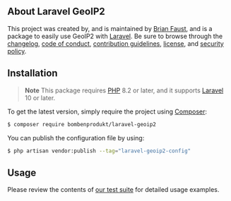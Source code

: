 ## About Laravel GeoIP2

This project was created by, and is maintained by [Brian Faust](https://github.com/faustbrian), and is a package to easily use GeoIP2 with [Laravel](https://laravel.com/). Be sure to browse through the [changelog](CHANGELOG.md), [code of conduct](.github/CODE_OF_CONDUCT.md), [contribution guidelines](.github/CONTRIBUTING.md), [license](LICENSE), and [security policy](.github/SECURITY.md).

## Installation

> **Note**
> This package requires [PHP](https://www.php.net/) 8.2 or later, and it supports [Laravel](https://laravel.com/) 10 or later.

To get the latest version, simply require the project using [Composer](https://getcomposer.org/):

```bash
$ composer require bombenprodukt/laravel-geoip2
```

You can publish the configuration file by using:

```bash
$ php artisan vendor:publish --tag="laravel-geoip2-config"
```

## Usage

Please review the contents of [our test suite](/tests) for detailed usage examples.
